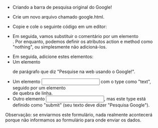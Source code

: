 - Criando a barra de pesquisa original do Google!

- Crie um novo arquivo chamado google.html.

- Copie e cole o seguinte código em um editor:
<!DOCTYPE html>
<html>
  <head>
    <title>Google</title>
  </head>
  <body>
    <!-- Form code goes here -->
  </body>
</html>

- Em seguida, vamos substituir o comentário por um elemento <form>. Por enquanto, podemos definir os atributos action e method como "nothing", ou simplesmente não adicioná-los.
- Em seguida, adicione estes elementos:
- Um elemento <p> de parágrafo que diz "Pesquise na web usando o Google!".
- Um elemento <input> com o type como "text", seguido por um elemento <br> de quebra de linha.
- Outro elemento <input>, mas este type está definido como "submit" (seu texto deve dizer "Pesquisa Google").

Observação: se enviarmos este formulário, nada realmente acontecerá porque não informamos ao formulário para onde enviar os dados.
